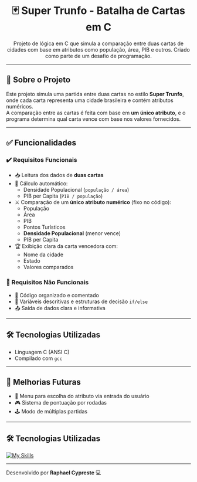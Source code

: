 <h1 align="center">🃏 Super Trunfo - Batalha de Cartas em C</h1>

<p align="center">
  Projeto de lógica em C que simula a comparação entre duas cartas de cidades com base em atributos como população, área, PIB e outros. Criado como parte de um desafio de programação.
</p>

---

## 📌 Sobre o Projeto

Este projeto simula uma partida entre duas cartas no estilo **Super Trunfo**, onde cada carta representa uma cidade brasileira e contém atributos numéricos.  
A comparação entre as cartas é feita com base em **um único atributo**, e o programa determina qual carta vence com base nos valores fornecidos.

---

## ✅ Funcionalidades

### ✔️ Requisitos Funcionais

- 📥 Leitura dos dados de **duas cartas**
- 🧮 Cálculo automático:
  - Densidade Populacional (`população / área`)
  - PIB per Capita (`PIB / população`)
- ⚔️ Comparação de um **único atributo numérico** (fixo no código):
  - População
  - Área
  - PIB
  - Pontos Turísticos
  - **Densidade Populacional** (menor vence)
  - PIB per Capita
- 🏆 Exibição clara da carta vencedora com:
  - Nome da cidade
  - Estado
  - Valores comparados

### 🧠 Requisitos Não Funcionais

- 🧹 Código organizado e comentado
- 📖 Variáveis descritivas e estruturas de decisão `if/else`
- 📤 Saída de dados clara e informativa

---

## 🛠️ Tecnologias Utilizadas

- Linguagem C (ANSI C)
- Compilado com `gcc`

---

## 🚀 Melhorias Futuras

- 🔄 Menu para escolha do atributo via entrada do usuário
- 🎮 Sistema de pontuação por rodadas
- 🕹️ Modo de múltiplas partidas

---

## 🛠️ Tecnologias Utilizadas
[![My Skills](https://skillicons.dev/icons?i=c)](https://skillicons.dev)


---

Desenvolvido por **Raphael Cypreste** 💻
